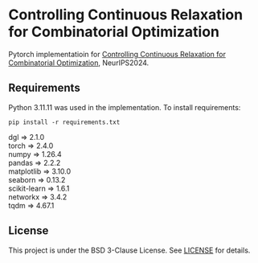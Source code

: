 # Controlling Continuous Relaxation for Combinatorial Optimization

Pytorch implementatioin for [Controlling Continuous Relaxation for Combinatorial Optimization](https://nips.cc/virtual/2024/poster/92998), NeurIPS2024.

## Requirements

Python 3.11.11 was used in the implementation.
To install requirements:

```
pip install -r requirements.txt
```
dgl => 2.1.0 <br>
torch => 2.4.0 <br>
numpy => 1.26.4 <br>
pandas => 2.2.2 <br>
matplotlib => 3.10.0 <br>
seaborn => 0.13.2 <br>
scikit-learn => 1.6.1 <br>
networkx => 3.4.2 <br>
tqdm => 4.67.1 <br>

## License

This project is under the BSD 3-Clause License. See <a href="LICENSE.txt"><u>LICENSE</u></a> for details.











